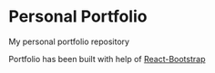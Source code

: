 # Personal Portfolio
My personal portfolio repository

Portfolio has been built with help of [React-Bootstrap](https://react-bootstrap.github.io/)
